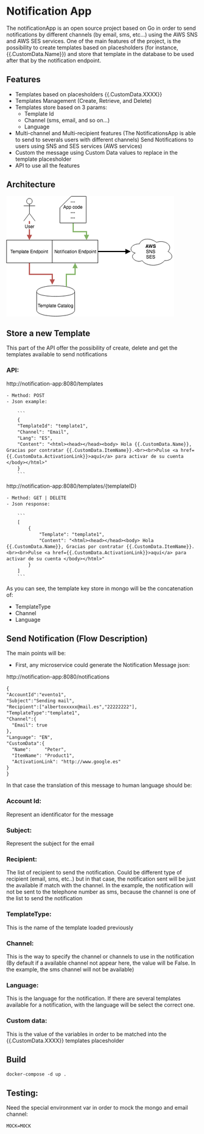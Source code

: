 # Notification App

The notificationApp is an open source project based on Go in order to send notifications by different channels (by email, sms, etc...) using
the AWS SNS and AWS SES services.
One of the main features of the project, is the possibility to create templates based on placesholders (for instance, {{.CustomData.Name}})
and store that template in the database to be used after that by the notification endpoint.

## Features

- Templates based on placesholders {{.CustomData.XXXX}}
- Templates Management (Create, Retrieve, and Delete)
- Templates store based on 3 params: 
    - Template Id
    - Channel (sms, email, and so on...)
    - Language 
- Multi-channel and Multi-recipient features (The NotificationsApp is able to send to severals users with different channels)
Send Notifications to users using SNS and SES services (AWS services)
- Custom the message using Custom Data values to replace in the template placesholder
- API to use all the features


## Architecture

![GitHub Logo](./notificationapp.png)

## Store a new Template

This part of the API offer the possibility of create, delete and get the templates available to send notifications

### API:

http://notification-app:8080/templates

    - Method: POST
    - Json example:
    
        ```
        {
        "TemplateId": "template1",
        "Channel": "Email",
        "Lang": "ES",
        "Content": "<html><head></head><body> Hola {{.CustomData.Name}}, Gracias por contratar {{.CustomData.ItemName}}.<br><br>Pulse <a href={{.CustomData.ActivationLink}}>aquí</a> para activar de su cuenta </body></html>"
        }
        ```
http://notification-app:8080/templates/{templateID}

    - Method: GET | DELETE
    - Json response:
    
        ```
        [
            {
                "Template": "template1",
                "Content": "<html><head></head><body> Hola {{.CustomData.Name}}, Gracias por contratar {{.CustomData.ItemName}}.<br><br>Pulse <a href={{.CustomData.ActivationLink}}>aquí</a> para activar de su cuenta </body></html>"
            }
        ]
        ``` 
As you can see, the template key store in mongo will be the concatenation of:
  - TemplateType
  - Channel
  - Language
 

## Send Notification (Flow Description)
The main points will be:
  - First, any microservice could generate the Notification Message json:
  
http://notification-app:8080/notifications
  
  ```
  {
  "AccountId":"evento1",     
  "Subject":"Sending mail",    
  "Recipient":["albertoxxxxx@mail.es","22222222"],
  "TemplateType":"template1",
  "Channel":{
  	"Email": true
  },
  "Language": "EN",
  "CustomData":{
  	"Name":     "Peter",
  	"ItemName": "Product1",
  	"ActivationLink": "http://www.google.es"
  }
  }
  ```
In that case the translation of this message to human language should be:

### Account Id:
Represent an identificator for the message

### Subject:
Represent the subject for the email

### Recipient:
The list of recipient to send the notification. Could be different type of recipient (email, sms, etc..) but 
in that case, the notification sent will be just the available if match with the channel.
In the example, the notification will not be sent to the telephone number as sms, because the channel is one of the list to send the notification

### TemplateType:
This is the name of the template loaded previously

### Channel:
This is the way to specify the channel or channels to use in the notification
(By default if a available channel not appear here, the value will be False. In the example, the sms channel will not be available)

### Language:
This is the language for the notification. If there are several templates available for a notification, with the language will be select the correct one.

### Custom data:
This is the value of the variables in order to be matched into the {{.CustomData.XXXX}} templates placesholder



## Build 

```
docker-compose -d up .
```

## Testing:

Need the special environment var in order to mock the mongo and email channel:
```
MOCK=MOCK
```

